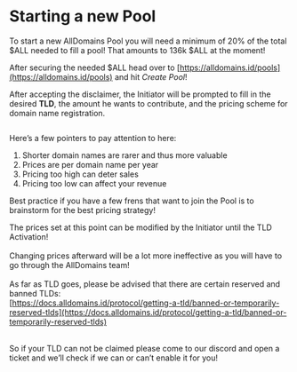 # Starting a new Pool

To start a new AllDomains Pool you will need a minimum of 20% of the total $ALL needed to fill a pool! That amounts to 136k $ALL at the moment!

After securing the needed $ALL head over to [https://alldomains.id/pools](https://alldomains.id/pools) and hit _Create Pool_!

After accepting the disclaimer, the Initiator will be prompted to fill in the desired **TLD**, the amount he wants to contribute, and the pricing scheme for domain name registration.

<figure><img src="https://lh5.googleusercontent.com/XDbusncZjSAVI4WE8_ECi_Kggy9yfiUwEAMHTtHYYDUnCThSb180Xp-7vlmAp5brvb6UxCP3_7rd08NmLSbnAOJFuiNqOmjeMA-74KMqIXNGdqgo364vmeeACoUg4h-PannG8cJtSz0skZIzeg2DSxQ" alt=""><figcaption></figcaption></figure>

Here’s a few pointers to pay attention to here:

1. Shorter domain names are rarer and thus more valuable
2. Prices are per domain name per year
3. Pricing too high can deter sales
4. Pricing too low can affect your revenue

Best practice if you have a few frens that want to join the Pool is to brainstorm for the best pricing strategy!

The prices set at this point can be modified by the Initiator until the TLD Activation!\
\
Changing prices afterward will be a lot more ineffective as you will have to go through the AllDomains team!\
\
As far as TLD goes, please be advised that there are certain reserved and banned TLDs:\
[https://docs.alldomains.id/protocol/getting-a-tld/banned-or-temporarily-reserved-tlds](https://docs.alldomains.id/protocol/getting-a-tld/banned-or-temporarily-reserved-tlds)

\
So if your TLD can not be claimed please come to our discord and open a ticket and we’ll check if we can or can’t enable it for you!
